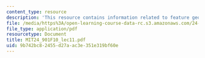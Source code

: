 ```yaml
---
content_type: resource
description: 'This resource contains information related to feature geometry. '
file: /media/https%3A/open-learning-course-data-rc.s3.amazonaws.com/24-901-language-and-its-structure-i-phonology-fall-2010/9b742bc82455d27aac3e351e319bf60e_MIT24_901F10_lec11.pdf
file_type: application/pdf
resourcetype: Document
title: MIT24_901F10_lec11.pdf
uid: 9b742bc8-2455-d27a-ac3e-351e319bf60e
---
```

